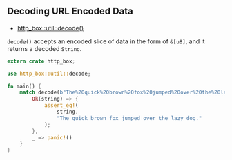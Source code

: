 ## Decoding URL Encoded Data

- [http_box::util::decode()](https://docs.rs/http-box/0.1.5/http_box/util/fn.decode.html)

`decode()` accepts an encoded slice of data in the form of `&[u8]`, and it returns a decoded
`String`.

```rust
extern crate http_box;

use http_box::util::decode;

fn main() {
    match decode(b"The%20quick%20brown%20fox%20jumped%20over%20the%20lazy%20dog.") {
        Ok(string) => {
            assert_eq!(
                string,
                "The quick brown fox jumped over the lazy dog."
            );
        },
        _ => panic!()
    }
}
```
